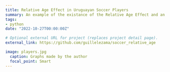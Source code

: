 ```yaml
---
title: Relative Age Effect in Uruguayan Soccer Players
summary: An example of the existance of the Relative Age Effect and an analysis of how this phenomenon is present (and evolves) through youth leagues.
tags:
- python
date: "2022-10-27T00:00:00Z"

# Optional external URL for project (replaces project detail page).
external_link: https://github.com/guillelezama/soccer_relative_age

image: players.jpg
  caption: Graphs made by the author
  focal_point: Smart
---
```

